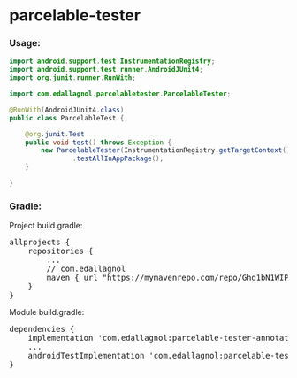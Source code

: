 # parcelable-tester


### Usage:

```java
import android.support.test.InstrumentationRegistry;
import android.support.test.runner.AndroidJUnit4;
import org.junit.runner.RunWith;

import com.edallagnol.parcelabletester.ParcelableTester;

@RunWith(AndroidJUnit4.class)
public class ParcelableTest {

	@org.junit.Test
	public void test() throws Exception {
		new ParcelableTester(InstrumentationRegistry.getTargetContext())
				.testAllInAppPackage();
	}
	
}
```

### Gradle:

Project build.gradle:

<pre>
allprojects {
    repositories {
        ...
        // com.edallagnol
        maven { url "https://mymavenrepo.com/repo/Ghd1bN1WIPA0LBBLKxW8/" }
    }
}
</pre>

Module build.gradle:

<pre>
dependencies {
	implementation 'com.edallagnol:parcelable-tester-annotations:0.4'
	...
	androidTestImplementation 'com.edallagnol:parcelable-tester:0.4'
}
</pre>
